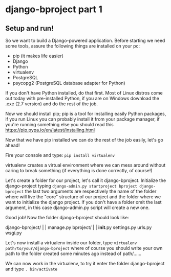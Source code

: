 django-bproject part 1
===============

Setup and run!
--------------

So we want to build a Django-powered application. Before starting we need some
tools, assure the following things are installed on your pc:
  * pip (it makes life easier)
  * Django
  * Python
  * virtualenv
  * PostgreSQL
  * psycopg2 (PostgreSQL database adapter for Python)

If you don't have Python installed, do that first. Most of Linux distros come
out today with pre-installed Python, if you are on Windows download the .exe (2.7
version) and do the rest of the job.

Now we should install pip; pip is a tool for installing easily Python packages, if
you run Linux you can probably install it from your package manager, if you're
running something else you should read this https://pip.pypa.io/en/latest/installing.html

Now that we have pip installed we can do the rest of the job easily, let's go ahead!

Fire your console and type:
`pip install virtualenv`

virtualenv creates a virtual environment where we can mess around without caring to break something (if
everything is done correctly, of course!)

Let's create a folder for our project, let's call it django-bproject. Initialize the django-project typing 
`django-admin.py startproject bproject django-bproject`
the last two arguments are respectively the name of the folder where will live the "core" structure
of our project and the folder where we want to initialize the django project. If you don't have a folder
omit the last argument, in this case django-admin.py script will create a new one.

Good job! Now the folder django-bproject should look like:

django-bproject/
               |
               |
               manage.py
               bproject/
                       |
                       |
		       __init__.py
		       settings.py
		       urls.py
		       wsgi.py



Let's now install a virtualenv inside our folder, type `virtualenv path/to/your/django-bproject` where of course
you should write your own path to the folder created some minutes ago instead of path/......

We can now work in the virtualenv, to try it enter the folder django-bproject and type `. bin/activate`
